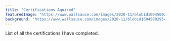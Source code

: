 ```yaml
---
title: "Certifications Aquired"
featuredImage: "https://www.wallsauce.com/images/2020-11/blobid1604500295499.jpg"
background: "https://www.wallsauce.com/images/2020-11/blobid1604500295499.jpg"
---
```


List of all the certifications I have completed. 